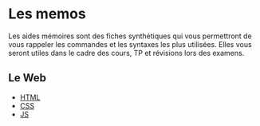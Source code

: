 # Les memos

Les aides mémoires sont des fiches synthétiques qui vous permettront de vous rappeler les commandes et les syntaxes les plus utilisées. Elles vous seront utiles dans le cadre des cours, TP et révisions lors des examens.

## Le Web
  - [HTML](/memo/html.md)
  - [CSS](/memo/css.md)
  - [JS](/memo/js.md)